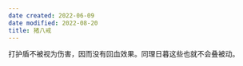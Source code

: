 ```yaml
---
date created: 2022-06-09
date modified: 2022-08-20
title: 猪八戒
---
```


打护盾不被视为伤害，因而没有回血效果。同理日暮这些也就不会叠被动。
